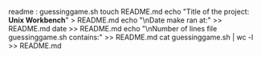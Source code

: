 readme : guessinggame.sh
	touch README.md
	echo "Title of the project: __Unix Workbench__" > README.md
	echo "\nDate make ran at:" >> README.md
	date >> README.md
	echo "\nNumber of lines file guessinggame.sh contains:" >> README.md
	cat guessinggame.sh | wc -l >> README.md

